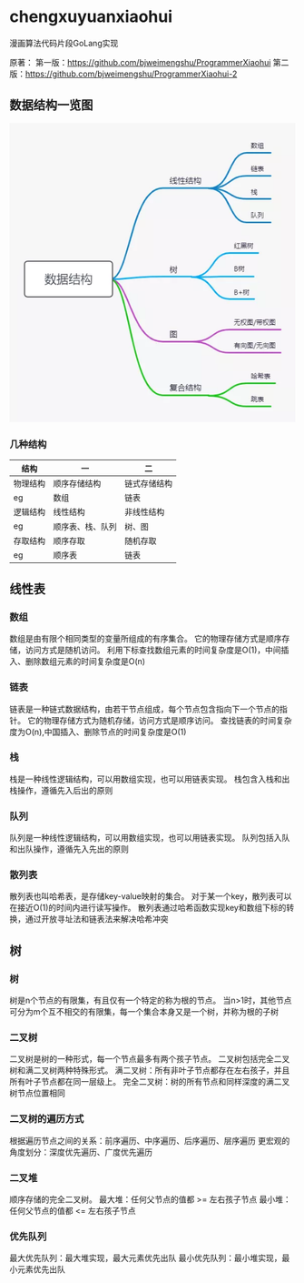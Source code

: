 # chengxuyuanxiaohui
漫画算法代码片段GoLang实现

原著：
第一版：https://github.com/bjweimengshu/ProgrammerXiaohui
第二版：https://github.com/bjweimengshu/ProgrammerXiaohui-2

## 数据结构一览图

![img.png](img.png)

### 几种结构
| 结构 | 一 | 二 | 
| --- | --- | --- |
| 物理结构 | 顺序存储结构 | 链式存储结构 | 
| eg | 数组 | 链表 |
| 逻辑结构 | 线性结构 | 非线性结构 |
| eg | 顺序表、栈、队列 |树、图 |
| 存取结构 | 顺序存取 | 随机存取 |
| eg | 顺序表 | 链表 |

## 线性表

### 数组
数组是由有限个相同类型的变量所组成的有序集合。
它的物理存储方式是顺序存储，访问方式是随机访问。
利用下标查找数组元素的时间复杂度是O(1)，中间插入、删除数组元素的时间复杂度是O(n)
### 链表
链表是一种链式数据结构，由若干节点组成，每个节点包含指向下一个节点的指针。
它的物理存储方式为随机存储，访问方式是顺序访问。
查找链表的时间复杂度为O(n),中国插入、删除节点的时间复杂度是O(1)
### 栈
栈是一种线性逻辑结构，可以用数组实现，也可以用链表实现。
栈包含入栈和出栈操作，遵循先入后出的原则
### 队列
队列是一种线性逻辑结构，可以用数组实现，也可以用链表实现。
队列包括入队和出队操作，遵循先入先出的原则
### 散列表
散列表也叫哈希表，是存储key-value映射的集合。
对于某一个key，散列表可以在接近O(1)的时间内进行读写操作。
散列表通过哈希函数实现key和数组下标的转换，通过开放寻址法和链表法来解决哈希冲突

## 树

### 树
树是n个节点的有限集，有且仅有一个特定的称为根的节点。
当n>1时，其他节点可分为m个互不相交的有限集，每一个集合本身又是一个树，并称为根的子树
### 二叉树
二叉树是树的一种形式，每一个节点最多有两个孩子节点。
二叉树包括完全二叉树和满二叉树两种特殊形式。
满二叉树：所有非叶子节点都存在左右孩子，并且所有叶子节点都在同一层级上。
完全二叉树：树的所有节点和同样深度的满二叉树节点位置相同
### 二叉树的遍历方式
根据遍历节点之间的关系：前序遍历、中序遍历、后序遍历、层序遍历
更宏观的角度划分：深度优先遍历、广度优先遍历
### 二叉堆
顺序存储的完全二叉树。
最大堆：任何父节点的值都 >= 左右孩子节点
最小堆：任何父节点的值都 <= 左右孩子节点
### 优先队列
最大优先队列：最大堆实现，最大元素优先出队
最小优先队列：最小堆实现，最小元素优先出队
